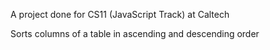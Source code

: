 A project done for CS11 (JavaScript Track) at Caltech

Sorts columns of a table in ascending and descending order
